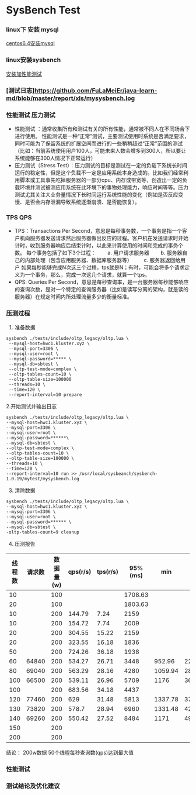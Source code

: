 # SysBench Test
###  linux下 安装 mysql
[centos6.4安装mysql](https://blog.csdn.net/qq_37598011/article/details/93489404)

###  linux安装sysbench
[安装加性能测试](https://www.cnblogs.com/klb561/p/10513620.html)


### [测试日志]https://github.com/FuLaMeiEr/java-learn-md/blob/master/report/xls/mysysbench.log



### 性能测试 压力测试
  - 性能测试 ：通常收集所有和测试有关的所有性能，通常被不同人在不同场合下进行使用。 性能测试是一种“正常”测试，主要测试使用时系统是否满足要求，同时可能为了保留系统的扩展空间而进行的一些稍稍超过“正常”范围的测试（比如：当前系统使用用户100人，可能未来人数会增多到300人，所以要让系统能够在300人情况下正常运行）
  - 压力测试（Stress Test）：压力测试的目标是测试在一定的负载下系统长时间运行的稳定性，但是这个负载不一定是应用系统本身造成的。比如我们经常利用脚本或工具事先吃掉服务器的一部分cpu、内存或带宽等，创造出一定的负载环境并测试被测应用系统在此环境下的事物处理能力，响应时间等等。压力测试尤其关注大业务量情况下长时间运行系统性能的变化（例如是否反应变慢、是否会内存泄漏导致系统逐渐崩溃、是否能恢复）。



### TPS QPS
 - TPS：Transactions Per Second，意思是每秒事务数，一个事务是指一个客户机向服务器发送请求然后服务器做出反应的过程。客户机在发送请求时开始计时，收到服务器响应后结束计时，以此来计算使用的时间和完成的事务个数。
 每个事务包括了如下3个过程：
　　a. 用户请求服务器
　　b. 服务器自己的内部处理（包含应用服务器、数据库服务器等）
　　c. 服务器返回给用户
如果每秒能够完成N次这三个过程，tps就是N；有时，可能会将多个请求定义为一个事务，那么，完成一次这几个请求，就算一个tps。
 - QPS:  Queries Per Second，意思是每秒查询率，是一台服务器每秒能够响应的查询次数，是对一个特定的查询服务器（比如是读写分离的架构，就是读的服务器）在规定时间内所处理流量多少的衡量标准。


### 压测过程
1. 准备数据
```
sysbench ./tests/include/oltp_legacy/oltp.lua \
 --mysql-host=hwc1.kluster.xyz \
 --mysql-port=3306 \
 --mysql-user=root \
 --mysql-password=***** \
 --mysql-db=sbtest \
 --oltp-test-mode=complex \
 --oltp-tables-count=10 \
 --oltp-table-size=100000 
 --threads=10 \
 --time=120 \
 --report-interval=10 prepare
```


2.开始测试并输出日志
```
sysbench ./tests/include/oltp_legacy/oltp.lua \
--mysql-host=hwc1.kluster.xyz \
--mysql-port=3306 \
--mysql-user=root \
--mysql-password=******\
--mysql-db=sbtest \
--oltp-test-mode=complex \
--oltp-tables-count=10 \
--oltp-table-size=100000 \
--threads=10 \
--time=120 \
--report-interval=10 run >> /usr/local/sysbeanch/sysbench-1.0.19/mytest/mysysbench.log
```

3. 清除数据
```
sysbench ./tests/include/oltp_legacy/oltp.lua \
--mysql-host=hwc1.kluster.xyz \
--mysql-port=3306 \
--mysql-user=root \
--mysql-password=****** \
--mysql-db=sbtest \
-oltp-tables-count=9 cleanup
```

4. 压测报告

| 线程数 | 请求数 | 数据量(w) | qps(r/s) | tps(r/s) | 95%(ms) | min | avg | max | totaltime(s) |  |
|----|----|----|----|----|----|----|----|----|----|----|
| 10 |  | 100 |  |  | 1708.63 |  |  |  |  |  |
| 20 |  | 100 |  |  | 1803.63 |  |  |  |  |  |
| 10 |  | 200 | 144.79 | 7.24 | 2159 |  |  |  |  |  |
| 10 |  | 200 | 154.72 | 7.74 | 2009 |  |  |  | 122.988 |  |
| 20 |  | 200 | 304.55 | 15.22 | 2159 |  |  |  |  |  |
| 20 |  | 200 | 323.55 | 16.18 | 1836 |  |  |  | 121.2194 |  |
| 50 |  | 200 | 724.26 | 36.18 | 1938 |  |  |  | 121.3085 |  |
| 60 | 64840 | 200 | 534.27 | 26.71 | 3448 | 952.96 | 2230.96 | 10713.33 | 121.3593 |  |
| 80 | 69040 | 200 | 563.29 | 28.16 | 4280 | 1059.94 | 2807.41 | 12169.78 | 122.56443 |  |
| 100 | 66500 | 200 | 539.11 | 26.96 | 5709 | 1176 | 3660 | 38341 | 123.3486 |  |
| 100 |  | 200 | 683.56 | 34.18 | 4437 |  |  |  | 122.6212 |  |
| 120 | 77460 | 200 | 629 | 31.48 | 5813 | 1337.78 | 3763.61 | 20688.52 |  |  |
| 130 | 73820 | 200 | 578.7 | 28.94 | 6960 | 1331.48 | 4293.1 | 22252.68 | 127.56 |  |
| 140 | 69260 | 200 | 550.42 | 27.52 | 8484 | 1171 | 4935 | 57630 | 125.8301 |  |
| 150 |  | 200 |  |  |  |  |  |  |  | failed |
| 200 |  | 200 |  |  |  |  |  |  |  | failed |


结论： 200w数据 50个线程每秒查询数(qps)达到最大值


### 性能测试
### 测试结论及优化建议


